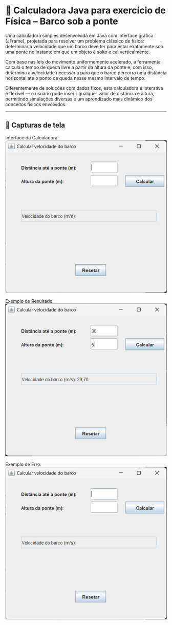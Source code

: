 # 🚤 Calculadora Java para exercício de Física – Barco sob a ponte

Uma calculadora simples desenvolvida em Java com interface gráfica (JFrame), projetada para resolver um problema clássico de física: determinar a velocidade que um barco deve ter para estar exatamente sob uma ponte no instante em que um objeto é solto e cai verticalmente.

Com base nas leis do movimento uniformemente acelerado, a ferramenta calcula o tempo de queda livre a partir da altura da ponte e, com isso, determina a velocidade necessária para que o barco percorra uma distância horizontal até o ponto da queda nesse mesmo intervalo de tempo.

Diferentemente de soluções com dados fixos, esta calculadora é interativa e flexível — o usuário pode inserir qualquer valor de distância e altura, permitindo simulações diversas e um aprendizado mais dinâmico dos conceitos físicos envolvidos.

---

## 📸 Capturas de tela

Interface da Calculadora:
![Interface da calculadora Java](img1.png)

Exemplo de Resultado:
![Interface de resultado](img3.png)

Exemplo de Erro:
![Interface de erro](img1.png)

